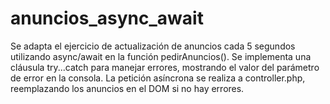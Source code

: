 # anuncios_async_await
Se adapta el ejercicio de actualización de anuncios cada 5 segundos utilizando async/await en la función pedirAnuncios(). Se implementa una cláusula try...catch para manejar errores, mostrando el valor del parámetro de error en la consola. La petición asíncrona se realiza a controller.php, reemplazando los anuncios en el DOM si no hay errores.
